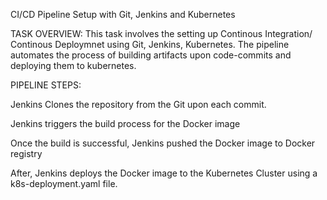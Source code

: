 CI/CD Pipeline Setup with Git, Jenkins and Kubernetes

TASK OVERVIEW:
This task involves the setting up Continous Integration/ Continous Deploymnet using Git, Jenkins, Kubernetes. The pipeline automates the process of building artifacts upon code-commits and deploying them to kubernetes.

PIPELINE STEPS:

Jenkins Clones the repository from the Git upon each commit.

Jenkins triggers the build process for the Docker image

Once the build is successful, Jenkins pushed the Docker image to Docker registry

After, Jenkins deploys the Docker image to the Kubernetes Cluster using a k8s-deployment.yaml file.
